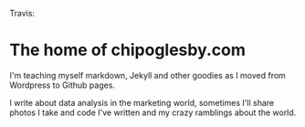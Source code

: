 Travis:

# The home of chipoglesby.com

I'm teaching myself markdown, Jekyll and other goodies as I moved from Wordpress
to Github pages.

I write about data analysis in the marketing world, sometimes I'll share photos
I take and code I've written and my crazy ramblings about the world.
